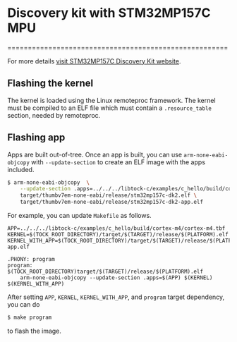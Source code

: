 # Discovery kit with STM32MP157C MPU
======================================================

For more details [visit STM32MP157C Discovery Kit
website](https://www.st.com/en/evaluation-tools/stm32mp157c-dk2.html).

## Flashing the kernel

The kernel is loaded using the Linux remoteproc framework. The kernel must be compiled to an ELF file which must contain a `.resource_table` section, needed by remoteproc.

<!-- TODO: Start procedure -->

## Flashing app

Apps are built out-of-tree. Once an app is built, you can use
`arm-none-eabi-objcopy` with `--update-section` to create an ELF image with the
apps included.

```bash
$ arm-none-eabi-objcopy  \
    --update-section .apps=../../../libtock-c/examples/c_hello/build/cortex-m4/cortex-m4.tbf \
    target/thumbv7em-none-eabi/release/stm32mp157c-dk2.elf \
    target/thumbv7em-none-eabi/release/stm32mp157c-dk2-app.elf
```

For example, you can update `Makefile` as follows.

```
APP=../../../libtock-c/examples/c_hello/build/cortex-m4/cortex-m4.tbf
KERNEL=$(TOCK_ROOT_DIRECTORY)/target/$(TARGET)/release/$(PLATFORM).elf
KERNEL_WITH_APP=$(TOCK_ROOT_DIRECTORY)/target/$(TARGET)/release/$(PLATFORM)-app.elf

.PHONY: program
program: $(TOCK_ROOT_DIRECTORY)target/$(TARGET)/release/$(PLATFORM).elf
	arm-none-eabi-objcopy --update-section .apps=$(APP) $(KERNEL) $(KERNEL_WITH_APP)
```

After setting `APP`, `KERNEL`, `KERNEL_WITH_APP`, and `program` target
dependency, you can do

```bash
$ make program
```

to flash the image.
